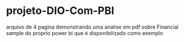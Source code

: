 # projeto-DIO-Com-PBI
arquivo de 4 pagina demonstrando uma analise em pdf sobre Financial sample do proprio power bi que é disponibilizado como exemplo

